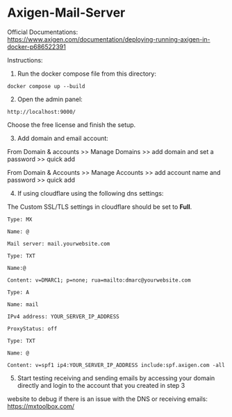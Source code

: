 # Axigen-Mail-Server

Official Documentations: https://www.axigen.com/documentation/deploying-running-axigen-in-docker-p686522391

Instructions:

1. Run the docker compose file from this directory:

`docker compose up --build`

2. Open the admin panel:

`http://localhost:9000/`

Choose the free license and finish the setup.

3. Add domain and email account:

From Domain & accounts >> Manage Domains >> add domain and set a password >> quick add

From Domain & Accounts >> Manage Accounts >> add account name and password >> quick add

4. If using cloudflare using the following dns settings:

The Custom SSL/TLS settings in cloudflare should be set to **Full**.


```
Type: MX

Name: @

Mail server: mail.yourwebsite.com
```

```
Type: TXT

Name:@

Content: v=DMARC1; p=none; rua=mailto:dmarc@yourwebsite.com
```

```
Type: A

Name: mail

IPv4 address: YOUR_SERVER_IP_ADDRESS

ProxyStatus: off
```

```
Type: TXT

Name: @

Content: v=spf1 ip4:YOUR_SERVER_IP_ADDRESS include:spf.axigen.com -all

```

5. Start testing receiving and sending emails by accessing your domain directly and login to the account that you created in step 3

website to debug if there is an issue with the DNS or receiving emails: https://mxtoolbox.com/

